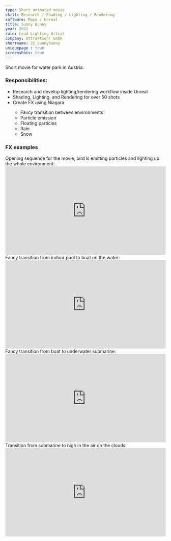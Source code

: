 ```yaml
---
type: Short animated movie
skill: Research / Shading / Lighting / Rendering
software: Maya / Unreal
title: Sunny Bunny
year: 2022
role: Lead Lighting Artist
company: Attraktion! GmbH
shortname: 22_sunnybunny
uniquepage : true 
screenshots: true
---
```


Short movie for water park in Austria.
<h3>Responsibilities: </h3>
 <ul>
  <li>Research and develop lighting/rendering workflow inside Unreal</li>
  <li>Shading, Lighting, and Rendering for over 50 shots</li>
  <li>Create FX using Niagara</li>
    <ul>
      <li>Fancy transition between environments</li>
      <li>Particle emission</li>
      <li>Floating particles</li>
      <li>Rain</li>
      <li>Snow</li>
    </ul>

</ul> 

<h3>FX examples </h3>
Opening sequence for the movie, bird is emitting particles and lighting up the whole environment:
<div style="position: relative; width: 100%; height: 0; padding-bottom: 55%">
<iframe style="position: absolute;width: 100%;height: 100%;left: 0;top: 0;" src="https://www.youtube.com/embed/RuqfNEeidS8" title="YouTube video player" frameborder="0" allow="accelerometer; autoplay; clipboard-write; encrypted-media; gyroscope; picture-in-picture; web-share" referrerpolicy="strict-origin-when-cross-origin" allowfullscreen></iframe>
</div>
Fancy transition from indoor pool to boat on the water:
<div style="position: relative; width: 100%; height: 0; padding-bottom: 55%">
<iframe style="position: absolute;width: 100%;height: 100%;left: 0;top: 0;" src="https://www.youtube.com/embed/AZHnwZkkEn8" title="YouTube video player" frameborder="0" allow="accelerometer; autoplay; clipboard-write; encrypted-media; gyroscope; picture-in-picture; web-share" referrerpolicy="strict-origin-when-cross-origin" allowfullscreen></iframe>
</div>
Fancy transition from boat to underwater submarine:
<div style="position: relative; width: 100%; height: 0; padding-bottom: 55%">
<iframe style="position: absolute;width: 100%;height: 100%;left: 0;top: 0;" src="https://www.youtube.com/embed/lOUF9M7o44U" title="YouTube video player" frameborder="0" allow="accelerometer; autoplay; clipboard-write; encrypted-media; gyroscope; picture-in-picture; web-share" referrerpolicy="strict-origin-when-cross-origin" allowfullscreen></iframe>
</div>
Transition from submarine to high in the air on the clouds:
<div style="position: relative; width: 100%; height: 0; padding-bottom: 55%">
<iframe style="position: absolute;width: 100%;height: 100%;left: 0;top: 0;" src="https://www.youtube.com/embed/RiKJLGIcRLA" title="YouTube video player" frameborder="0" allow="accelerometer; autoplay; clipboard-write; encrypted-media; gyroscope; picture-in-picture; web-share" referrerpolicy="strict-origin-when-cross-origin" allowfullscreen></iframe>
</div>